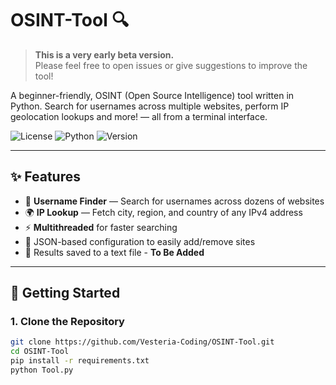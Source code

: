 # OSINT-Tool 🔍

> **This is a very early beta version.**  
> Please feel free to open issues or give suggestions to improve the tool!

A beginner-friendly, OSINT (Open Source Intelligence) tool written in Python. Search for usernames across multiple websites, perform IP geolocation lookups and more! — all from a terminal interface.

![License](https://img.shields.io/github/license/Vesteria-Coding/OSINT-Tool)
![Python](https://img.shields.io/badge/Python-3.10+-blue)
![Version](https://img.shields.io/badge/version-0.1-orange)

---

## ✨ Features

- 🔎 **Username Finder** — Search for usernames across dozens of websites
- 🌍 **IP Lookup** — Fetch city, region, and country of any IPv4 address
- ⚡ **Multithreaded** for faster searching
- 🧠 JSON-based configuration to easily add/remove sites
- 📁 Results saved to a text file - **To Be Added**

---

## 🚀 Getting Started

### 1. Clone the Repository

```bash
git clone https://github.com/Vesteria-Coding/OSINT-Tool.git
cd OSINT-Tool
pip install -r requirements.txt
python Tool.py
